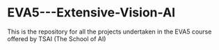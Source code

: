 # EVA5---Extensive-Vision-AI
This is the repository for all the projects undertaken in the EVA5 course offered by TSAI (The School of AI)
